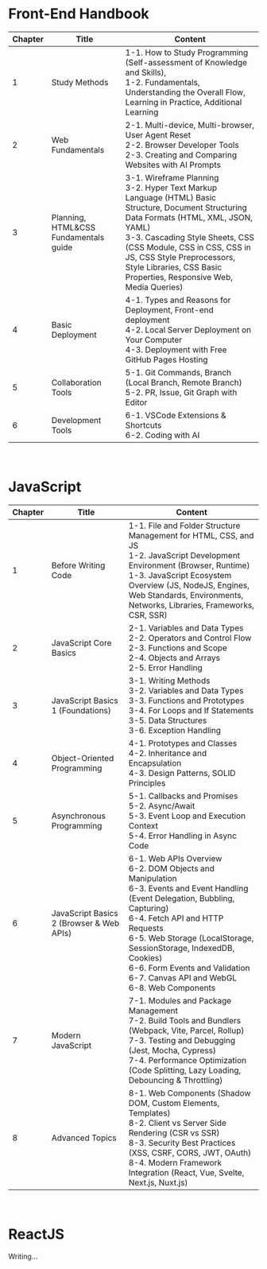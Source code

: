 # Front-End Handbook

| Chapter | Title | Content |
|---------|--------|---------|
| 1 | Study Methods | 1-1. How to Study Programming (Self-assessment of Knowledge and Skills), <br/>1-2. Fundamentals, Understanding the Overall Flow, Learning in Practice, Additional Learning |
| 2 | Web Fundamentals | 2-1. Multi-device, Multi-browser, User Agent Reset<br>2-2. Browser Developer Tools<br>2-3. Creating and Comparing Websites with AI Prompts
| 3 | Planning, HTML&CSS Fundamentals guide | 3-1. Wireframe Planning<br/>3-2. Hyper Text Markup Language (HTML) Basic Structure, Document Structuring Data Formats (HTML, XML, JSON, YAML)<br/>3-3. Cascading Style Sheets, CSS (CSS Module, CSS in CSS, CSS in JS, CSS Style Preprocessors, Style Libraries, CSS Basic Properties, Responsive Web, Media Queries) |
| 4 | Basic Deployment | 4-1. Types and Reasons for Deployment, Front-end deployment<br>4-2. Local Server Deployment on Your Computer<br>4-3. Deployment with Free GitHub Pages Hosting |
| 5 | Collaboration Tools | 5-1. Git Commands, Branch (Local Branch, Remote Branch)<br/>5-2. PR, Issue, Git Graph with Editor |
| 6 | Development Tools | 6-1. VSCode Extensions & Shortcuts<br>6-2. Coding with AI |

<br/>

# JavaScript

| Chapter | Title | Content |
|---------|--------|---------|
| 1 | Before Writing Code | 1-1. File and Folder Structure Management for HTML, CSS, and JS<br>1-2. JavaScript Development Environment (Browser, Runtime)<br>1-3. JavaScript Ecosystem Overview (JS, NodeJS, Engines, Web Standards, Environments, Networks, Libraries, Frameworks, CSR, SSR) |
| 2 | JavaScript Core Basics | 2-1. Variables and Data Types<br>2-2. Operators and Control Flow<br>2-3. Functions and Scope<br>2-4. Objects and Arrays<br>2-5. Error Handling |
| 3 | JavaScript Basics 1 (Foundations) | 3-1. Writing Methods<br>3-2. Variables and Data Types<br>3-3. Functions and Prototypes<br>3-4. For Loops and If Statements<br>3-5. Data Structures<br>3-6. Exception Handling |
| 4 | Object-Oriented Programming | 4-1. Prototypes and Classes<br>4-2. Inheritance and Encapsulation<br>4-3. Design Patterns, SOLID Principles |
| 5 | Asynchronous Programming | 5-1. Callbacks and Promises<br>5-2. Async/Await<br>5-3. Event Loop and Execution Context<br>5-4. Error Handling in Async Code |
| 6 | JavaScript Basics 2 (Browser & Web APIs) | 6-1. Web APIs Overview<br>6-2. DOM Objects and Manipulation<br>6-3. Events and Event Handling (Event Delegation, Bubbling, Capturing)<br>6-4. Fetch API and HTTP Requests<br>6-5. Web Storage (LocalStorage, SessionStorage, IndexedDB, Cookies)<br>6-6. Form Events and Validation<br>6-7. Canvas API and WebGL<br>6-8. Web Components |
| 7 | Modern JavaScript | 7-1. Modules and Package Management<br>7-2. Build Tools and Bundlers (Webpack, Vite, Parcel, Rollup)<br>7-3. Testing and Debugging (Jest, Mocha, Cypress)<br>7-4. Performance Optimization (Code Splitting, Lazy Loading, Debouncing & Throttling) |
| 8 | Advanced Topics | 8-1. Web Components (Shadow DOM, Custom Elements, Templates)<br>8-2. Client vs Server Side Rendering (CSR vs SSR)<br>8-3. Security Best Practices (XSS, CSRF, CORS, JWT, OAuth)<br>8-4. Modern Framework Integration (React, Vue, Svelte, Next.js, Nuxt.js) |

<br/>

# ReactJS

Writing...